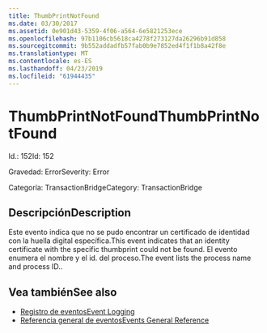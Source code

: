 ```yaml
---
title: ThumbPrintNotFound
ms.date: 03/30/2017
ms.assetid: 0e901d43-5359-4f06-a564-6e5821253ece
ms.openlocfilehash: 97b1106cb5618ca4278f273127da26296b91d858
ms.sourcegitcommit: 9b552addadfb57fab0b9e7852ed4f1f1b8a42f8e
ms.translationtype: MT
ms.contentlocale: es-ES
ms.lasthandoff: 04/23/2019
ms.locfileid: "61944435"
---
```

# <a name="thumbprintnotfound"></a><span data-ttu-id="7e376-102">ThumbPrintNotFound</span><span class="sxs-lookup"><span data-stu-id="7e376-102">ThumbPrintNotFound</span></span>
<span data-ttu-id="7e376-103">Id.: 152</span><span class="sxs-lookup"><span data-stu-id="7e376-103">Id: 152</span></span>  
  
 <span data-ttu-id="7e376-104">Gravedad: Error</span><span class="sxs-lookup"><span data-stu-id="7e376-104">Severity: Error</span></span>  
  
 <span data-ttu-id="7e376-105">Categoría: TransactionBridge</span><span class="sxs-lookup"><span data-stu-id="7e376-105">Category: TransactionBridge</span></span>  
  
## <a name="description"></a><span data-ttu-id="7e376-106">Descripción</span><span class="sxs-lookup"><span data-stu-id="7e376-106">Description</span></span>  
 <span data-ttu-id="7e376-107">Este evento indica que no se pudo encontrar un certificado de identidad con la huella digital específica.</span><span class="sxs-lookup"><span data-stu-id="7e376-107">This event indicates that an identity certificate with the specific thumbprint could not be found.</span></span> <span data-ttu-id="7e376-108">El evento enumera el nombre y el id. del proceso.</span><span class="sxs-lookup"><span data-stu-id="7e376-108">The event lists the process name and process ID..</span></span>  
  
## <a name="see-also"></a><span data-ttu-id="7e376-109">Vea también</span><span class="sxs-lookup"><span data-stu-id="7e376-109">See also</span></span>

- [<span data-ttu-id="7e376-110">Registro de eventos</span><span class="sxs-lookup"><span data-stu-id="7e376-110">Event Logging</span></span>](../../../../../docs/framework/wcf/diagnostics/event-logging/index.md)
- [<span data-ttu-id="7e376-111">Referencia general de eventos</span><span class="sxs-lookup"><span data-stu-id="7e376-111">Events General Reference</span></span>](../../../../../docs/framework/wcf/diagnostics/event-logging/events-general-reference.md)
